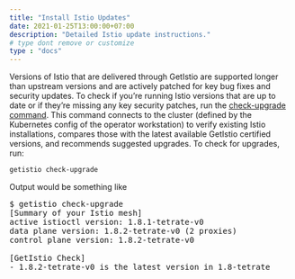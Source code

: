```yaml
---
title: "Install Istio Updates"
date: 2021-01-25T13:00:00+07:00
description: "Detailed Istio update instructions."
# type dont remove or customize
type : "docs"
---
```

Versions of Istio that are delivered through GetIstio are supported longer than upstream versions and are actively patched for key bug fixes and security updates. To check if you’re running Istio versions that are up to date or if they’re missing any key security patches, run the [check-upgrade command](/getistio-cli/reference/check-upgrade). This command connects to the cluster (defined by the Kubernetes config of the operator workstation) to verify existing Istio installations, compares those with the latest available GetIstio certified versions, and recommends suggested upgrades. To check for upgrades, run:

```sh
getistio check-upgrade
```

Output would be something like
<pre>
$ getistio check-upgrade
[Summary of your Istio mesh]
active istioctl version: 1.8.1-tetrate-v0
data plane version: 1.8.2-tetrate-v0 (2 proxies)
control plane version: 1.8.2-tetrate-v0

[GetIstio Check]
- 1.8.2-tetrate-v0 is the latest version in 1.8-tetrate
</pre>
